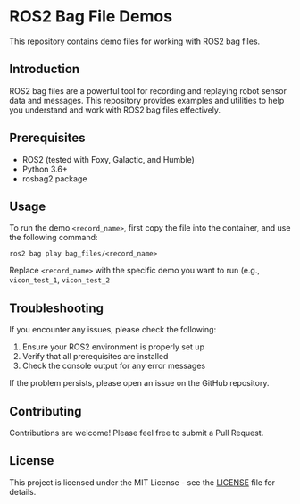 # ROS2 Bag File Demos

This repository contains demo files for working with ROS2 bag files.

## Introduction

ROS2 bag files are a powerful tool for recording and replaying robot sensor data and messages. This repository provides examples and utilities to help you understand and work with ROS2 bag files effectively.

## Prerequisites

- ROS2 (tested with Foxy, Galactic, and Humble)
- Python 3.6+
- rosbag2 package

## Usage

To run the demo `<record_name>`, first copy the file into the container, and use the following command:
```
ros2 bag play bag_files/<record_name>
```

Replace `<record_name>` with the specific demo you want to run (e.g., `vicon_test_1`, `vicon_test_2`

## Troubleshooting

If you encounter any issues, please check the following:

1. Ensure your ROS2 environment is properly set up
2. Verify that all prerequisites are installed
3. Check the console output for any error messages

If the problem persists, please open an issue on the GitHub repository.

## Contributing

Contributions are welcome! Please feel free to submit a Pull Request.

## License

This project is licensed under the MIT License - see the [LICENSE](LICENSE) file for details.
